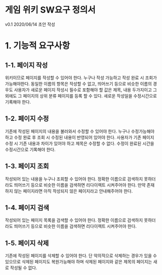 게임 위키 SW요구 정의서
================================================

v0.1 2020/06/14 초안 작성

# 1. 기능적 요구사항

## 1-1. 페이지 작성

위키이므로 페이지를 작성할 수 있어야 한다. 누구나 작성 가능하고 작성 완료 시 조회가 가능해야한다. 동일한 이름의 항목은 작성할 수 없고, 띄어쓰기 등으로 비슷한 이름의 경우도 
사용자가 새로운 페이지 작성시 필수로 포함해야 할 값은 제목, 내용 두가지이고 그 외에도 그 페이지의 상위 분류 페이지를 등록 할 수 있다. 새로운 작성일을 수정시간으로 기록해야 한다.

## 1-2. 페이지 수정

기존에 작성된 페이지의 내용을 불러와서 수정할 수 있어야 한다. 누구나 수정가능해야하고 수정 완료 후 조회 시 수정된 내용이 반영되어 있어야 한다. 
사용자가 기존 페이지 수정 시 기존 내용과 차이가 있어야 하고 제목은 수정할 수 없다. 수정이 완료된 시간을 수정시간으로 기록해야 한다.

## 1-3. 페이지 조회

작성되어 있는 내용을 누구나 조회할 수 있어야 한다. 정확한 이름으로 검색하지 못하더라도 띄어쓰기 등으로 비슷한 이름을 검색하면 리다이렉트 시켜주어야 한다. 
만약 존재하지 않는 페이지라면 아직 작성되지 않은 페이지라고 안내해주어야 한다.

## 1-4. 페이지 검색

작성되어 있는 페이지 목록을 검색할 수 있어야 한다. 정확한 이름으로 검색하지 못하더라도 띄어쓰기 등으로 비슷한 이름을 검색하면 리다이렉트 시켜주어야 한다. 

## 1-5. 페이지 삭제 

기존에 작성된 페이지를 삭제할 수 있어야 한다. 단 악의적으로 삭제하는 경우가 있을 수 있으므로 삭제된 페이지도 복원가능해야 하며 삭제된 페이지와 같은 제목의 페이지는 새로 작성될 수 없다.

